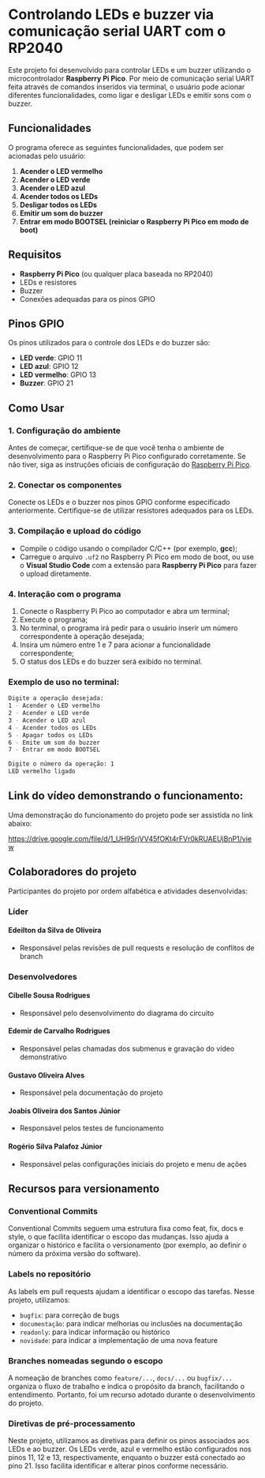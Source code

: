 # Controlando LEDs e buzzer via comunicação serial UART com o RP2040

Este projeto foi desenvolvido para controlar LEDs e um buzzer utilizando o microcontrolador **Raspberry Pi Pico**. Por meio de comunicação serial UART feita através de comandos inseridos via terminal, o usuário pode acionar diferentes funcionalidades, como ligar e desligar LEDs e emitir sons com o buzzer.

## Funcionalidades

O programa oferece as seguintes funcionalidades, que podem ser acionadas pelo usuário:

1. **Acender o LED vermelho**
2. **Acender o LED verde**
3. **Acender o LED azul**
4. **Acender todos os LEDs**
5. **Desligar todos os LEDs**
6. **Emitir um som do buzzer**
7. **Entrar em modo BOOTSEL (reiniciar o Raspberry Pi Pico em modo de boot)**

## Requisitos

- **Raspberry Pi Pico** (ou qualquer placa baseada no RP2040)
- LEDs e resistores
- Buzzer
- Conexões adequadas para os pinos GPIO

## Pinos GPIO

Os pinos utilizados para o controle dos LEDs e do buzzer são:

- **LED verde**: GPIO 11
- **LED azul**: GPIO 12
- **LED vermelho**: GPIO 13
- **Buzzer**: GPIO 21

## Como Usar

### 1. Configuração do ambiente

Antes de começar, certifique-se de que você tenha o ambiente de desenvolvimento para o Raspberry Pi Pico configurado corretamente. Se não tiver, siga as instruções oficiais de configuração do [Raspberry Pi Pico](https://www.raspberrypi.org/documentation/microcontrollers/).

### 2. Conectar os componentes

Conecte os LEDs e o buzzer nos pinos GPIO conforme especificado anteriormente. Certifique-se de utilizar resistores adequados para os LEDs.

### 3. Compilação e upload do código

- Compile o código usando o compilador C/C++ (por exemplo, **gcc**);
- Carregue o arquivo `.uf2` no Raspberry Pi Pico em modo de boot, ou use o **Visual Studio Code** com a extensão para **Raspberry Pi Pico** para fazer o upload diretamente.

### 4. Interação com o programa

1. Conecte o Raspberry Pi Pico ao computador e abra um terminal;
2. Execute o programa;
3. No terminal, o programa irá pedir para o usuário inserir um número correspondente à operação desejada;
4. Insira um número entre 1 e 7 para acionar a funcionalidade correspondente;
5. O status dos LEDs e do buzzer será exibido no terminal.

### Exemplo de uso no terminal:

```bash
Digite a operação desejada:
1 - Acender o LED vermelho
2 - Acender o LED verde
3 - Acender o LED azul
4 - Acender todos os LEDs
5 - Apagar todos os LEDs
6 - Emite um som do buzzer
7 - Entrar em modo BOOTSEL

Digite o número da operação: 1
LED vermelho ligado
```
## Link do vídeo demonstrando o funcionamento:

Uma demonstração do funcionamento do projeto pode ser assistida no link abaixo:

https://drive.google.com/file/d/1_UH9SrjVV45fOKt4rFVr0kRUAEUjBnP1/view

## Colaboradores do projeto

Participantes do projeto por ordem alfabética e atividades desenvolvidas:

### Líder

#### Edeilton da Silva de Oliveira
- Responsável pelas revisões de pull requests e resolução de conflitos de branch

### Desenvolvedores

#### Cibelle Sousa Rodrigues
- Responsável pelo desenvolvimento do diagrama do circuito

#### Edemir de Carvalho Rodrigues
- Responsável pelas chamadas dos submenus e gravação do vídeo demonstrativo

#### Gustavo Oliveira Alves
- Responsável pela documentação do projeto

#### Joabis Oliveira dos Santos Júnior
- Responsável pelos testes de funcionamento

#### Rogério Silva Palafoz Júnior
- Responsável pelas configurações iniciais do projeto e menu de ações

## Recursos para versionamento

### Conventional Commits

Conventional Commits seguem uma estrutura fixa como feat, fix, docs e style, o que facilita identificar o escopo das mudanças. Isso ajuda a organizar o histórico e facilita o versionamento (por exemplo, ao definir o número da próxima versão do software).

### Labels no repositório

As labels em pull requests ajudam a identificar o escopo das tarefas. Nesse projeto, utilizamos:

- `bugfix`: para correção de bugs
- `documentação`: para indicar melhorias ou inclusões na documentação
- `readonly`: para indicar informação ou histórico
- `novidade`: para indicar a implementação de uma nova feature

### Branches nomeadas segundo o escopo

A nomeação de branches como `feature/...`, `docs/...` ou `bugfix/...` organiza o fluxo de trabalho e indica o propósito da branch, facilitando o entendimento. Portanto, foi um recurso adotado durante o desenvolvimento do projeto.

### Diretivas de pré-processamento

Neste projeto, utilizamos as diretivas para definir os pinos associados aos LEDs e ao buzzer. Os LEDs verde, azul e vermelho estão configurados nos pinos 11, 12 e 13, respectivamente, enquanto o buzzer está conectado ao pino 21. Isso facilita identificar e alterar pinos conforme necessário.